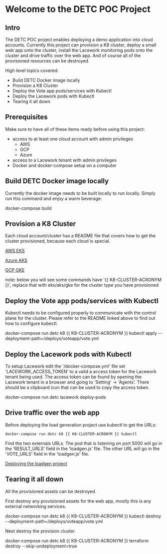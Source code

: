 # Welcome to the DETC POC Project

## Intro

The DETC POC project enables deploying a demo application into cloud accounts.  Currently this project can provision a K8 cluster, deploy a small web app onto the cluster, install the Lacework monitoring pods onto the cluster and drive traffic over the web app.  And of course all of the provisioned resources can be destroyed.

High level topics covered:

* Build DETC Docker image locally
* Provision a K8 Cluster
* Deploy the Vote app pods/services with Kubectl
* Deploy the Lacework pods with Kubectl
* Tearing it all down

## Prerequisites

Make sure to have all of these items ready before using this project:

* access to at least one cloud account with admin privileges
   * AWS
   * GCP
   * Azure
* access to a Lacework tenant with admin privileges
* Docker and docker-compose setup on a computer

## Build DETC Docker image locally

Currently the docker image needs to be built locally to run locally.  Simply run this command and enjoy a warm beverage:

   docker-compose build

## Provision a K8 Cluster

Each cloud account/cluster has a README file that covers how to get the cluster provisioned, because each cloud is special.

[AWS EKS](terraform/aws/eks/README.md)

[Azure AKS](terraform/azure/aks/README.md)

[GCP GKE](terraform/gcp/gke/README.md)

note: below you will see some commands have '{{ K8-CLUSTER-ACRONYM }}', replace that with eks/aks/gke for the cluster type you have provisioned

## Deploy the Vote app pods/services with Kubectl

Kubectl needs to be configured properly to communicate with the control plane for the cluster. Please refer to the README linked above to find out how to configure kubectl.

   docker-compose run detc k8 {{ K8-CLUSTER-ACRONYM }} kubectl apply --deployment-path=/deploys/voteapp/vote.yml

## Deploy the Lacework pods with Kubectl

To setup Lacework edit the '/docker-compose.yml' file set 'LACEWORK_ACCESS_TOKEN' to a valid a access token for the Lacework tenant being used.  The access token can be found by opening the Lacework tenant in a browser and going to 'Setting' -> 'Agents'.  There should be a clipboard icon that can be used to copy the access token.

   docker-compose run detc lacework deploy-pods

## Drive traffic over the web app

Before deploying the load generation project use kubectl to get the URLs:

    docker-compose run detc k8 {{ K8-CLUSTER-ACRONYM }} kubectl

Find the two externals URLs.  The pod that is listening on port 5000 will go in the 'RESULT_URLS' field in the 'loadgen.js' file.  The other URL will go in the 'VOTE_URLS' field in the 'loadgen.js' file.

[Deploying the loadgen project](loadgen/README.md)

## Tearing it all down

All the provisioned assets can be destroyed.

First destroy any provisioned assets for the web app, mostly this is any external networking services.

   docker-compose run detc k8 {{ K8-CLUSTER-ACRONYM }} kubectl destroy --deployment-path=/deploys/voteapp/vote.yml

Next destroy the provision cluster.

   docker-compose run detc k8 {{ K8-CLUSTER-ACRONYM }} terraform destroy --skip-undeployment=true
